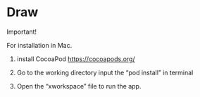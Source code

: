 # Draw

Important!

For installation in Mac.


1. install CocoaPod https://cocoapods.org/

2. Go to the working directory input the “pod install” in terminal

3. Open the “xworkspace” file to run the app.
